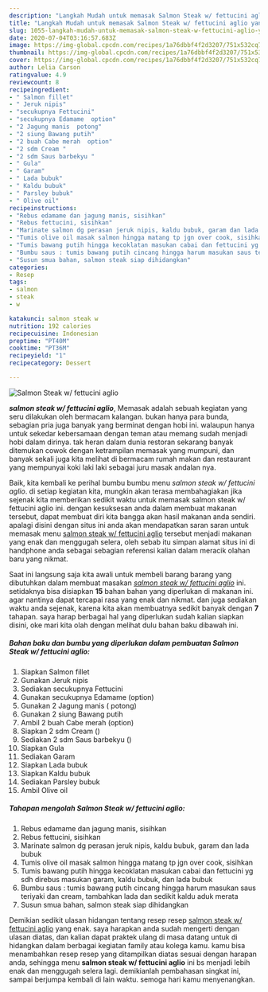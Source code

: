```yaml
---
description: "Langkah Mudah untuk memasak Salmon Steak w/ fettucini aglio yang praktis"
title: "Langkah Mudah untuk memasak Salmon Steak w/ fettucini aglio yang praktis"
slug: 1055-langkah-mudah-untuk-memasak-salmon-steak-w-fettucini-aglio-yang-praktis
date: 2020-07-04T03:16:57.683Z
image: https://img-global.cpcdn.com/recipes/1a76dbbf4f2d3207/751x532cq70/salmon-steak-w-fettucini-aglio-foto-resep-utama.jpg
thumbnail: https://img-global.cpcdn.com/recipes/1a76dbbf4f2d3207/751x532cq70/salmon-steak-w-fettucini-aglio-foto-resep-utama.jpg
cover: https://img-global.cpcdn.com/recipes/1a76dbbf4f2d3207/751x532cq70/salmon-steak-w-fettucini-aglio-foto-resep-utama.jpg
author: Lelia Carson
ratingvalue: 4.9
reviewcount: 8
recipeingredient:
- " Salmon fillet"
- " Jeruk nipis"
- "secukupnya Fettucini"
- "secukupnya Edamame  option"
- "2 Jagung manis  potong"
- "2 siung Bawang putih"
- "2 buah Cabe merah  option"
- "2 sdm Cream "
- "2 sdm Saus barbekyu "
- " Gula"
- " Garam"
- " Lada bubuk"
- " Kaldu bubuk"
- " Parsley bubuk"
- " Olive oil"
recipeinstructions:
- "Rebus edamame dan jagung manis, sisihkan"
- "Rebus fettucini, sisihkan"
- "Marinate salmon dg perasan jeruk nipis, kaldu bubuk, garam dan lada bubuk"
- "Tumis olive oil masak salmon hingga matang tp jgn over cook, sisihkan"
- "Tumis bawang putih hingga kecoklatan masukan cabai dan fettucini yg sdh direbus masukan garam, kaldu bubuk, dan lada bubuk"
- "Bumbu saus : tumis bawang putih cincang hingga harum masukan saus teriyaki dan cream, tambahkan lada dan sedikit kaldu aduk merata"
- "Susun smua bahan, salmon steak siap dihidangkan"
categories:
- Resep
tags:
- salmon
- steak
- w

katakunci: salmon steak w 
nutrition: 192 calories
recipecuisine: Indonesian
preptime: "PT40M"
cooktime: "PT36M"
recipeyield: "1"
recipecategory: Dessert

---
```



![Salmon Steak w/ fettucini aglio](https://img-global.cpcdn.com/recipes/1a76dbbf4f2d3207/751x532cq70/salmon-steak-w-fettucini-aglio-foto-resep-utama.jpg)

<b><i>salmon steak w/ fettucini aglio</i></b>, Memasak adalah sebuah kegiatan yang seru dilakukan oleh bermacam kalangan. bukan hanya para bunda, sebagian pria juga banyak yang berminat dengan hobi ini. walaupun hanya untuk sekedar kebersamaan dengan teman atau memang sudah menjadi hobi dalam dirinya. tak heran dalam dunia restoran sekarang banyak ditemukan cowok dengan ketrampilan memasak yang mumpuni, dan banyak sekali juga kita melihat di bermacam rumah makan dan restaurant yang mempunyai koki laki laki sebagai juru masak andalan nya.



Baik, kita kembali ke perihal bumbu bumbu menu <i>salmon steak w/ fettucini aglio</i>. di setiap kegiatan kita, mungkin akan terasa membahagiakan jika sejenak kita memberikan sedikit waktu untuk memasak salmon steak w/ fettucini aglio ini. dengan kesuksesan anda dalam membuat makanan tersebut, dapat membuat diri kita bangga akan hasil makanan anda sendiri. apalagi disini dengan situs ini anda akan mendapatkan saran saran untuk memasak menu <u>salmon steak w/ fettucini aglio</u> tersebut menjadi makanan yang enak dan menggugah selera, oleh sebab itu simpan alamat situs ini di handphone anda sebagai sebagian referensi kalian dalam meracik olahan baru yang nikmat.


Saat ini langsung saja kita awali untuk membeli barang barang yang dibutuhkan dalam membuat masakan <u><i>salmon steak w/ fettucini aglio</i></u> ini. setidaknya bisa disiapkan <b>15</b> bahan bahan yang diperlukan di makanan ini. agar nantinya dapat tercapai rasa yang enak dan nikmat. dan juga sediakan waktu anda sejenak, karena kita akan membuatnya sedikit banyak dengan <b>7</b> tahapan. saya harap berbagai hal yang diperlukan sudah kalian siapkan disini, oke mari kita olah dengan melihat dulu bahan baku dibawah ini.

<!--inarticleads1-->

##### Bahan baku dan bumbu yang diperlukan dalam pembuatan Salmon Steak w/ fettucini aglio:

1. Siapkan  Salmon fillet
1. Gunakan  Jeruk nipis
1. Sediakan secukupnya Fettucini
1. Gunakan secukupnya Edamame  (option)
1. Gunakan 2 Jagung manis ( potong)
1. Gunakan 2 siung Bawang putih
1. Ambil 2 buah Cabe merah  (option)
1. Siapkan 2 sdm Cream ()
1. Sediakan 2 sdm Saus barbekyu ()
1. Siapkan  Gula
1. Sediakan  Garam
1. Siapkan  Lada bubuk
1. Siapkan  Kaldu bubuk
1. Sediakan  Parsley bubuk
1. Ambil  Olive oil




<!--inarticleads2-->

##### Tahapan mengolah Salmon Steak w/ fettucini aglio:

1. Rebus edamame dan jagung manis, sisihkan
1. Rebus fettucini, sisihkan
1. Marinate salmon dg perasan jeruk nipis, kaldu bubuk, garam dan lada bubuk
1. Tumis olive oil masak salmon hingga matang tp jgn over cook, sisihkan
1. Tumis bawang putih hingga kecoklatan masukan cabai dan fettucini yg sdh direbus masukan garam, kaldu bubuk, dan lada bubuk
1. Bumbu saus : tumis bawang putih cincang hingga harum masukan saus teriyaki dan cream, tambahkan lada dan sedikit kaldu aduk merata
1. Susun smua bahan, salmon steak siap dihidangkan




Demikian sedikit ulasan hidangan tentang resep resep <u>salmon steak w/ fettucini aglio</u> yang enak. saya harapkan anda sudah mengerti dengan ulasan diatas, dan kalian dapat praktek ulang di masa datang untuk di hidangkan dalam berbagai kegiatan family atau kolega kamu. kamu bisa menambahkan resep resep yang ditampilkan diatas sesuai dengan harapan anda, sehingga menu <b>salmon steak w/ fettucini aglio</b> ini bs menjadi lebih enak dan menggugah selera lagi. demikianlah pembahasan singkat ini, sampai berjumpa kembali di lain waktu. semoga hari kamu menyenangkan.
